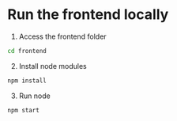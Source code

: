 # Run the frontend locally

1. Access the frontend folder
```bash
cd frontend
```

2. Install node modules
```bash
npm install
```

3. Run node
```bash
npm start
```

